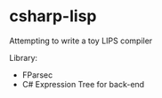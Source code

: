# csharp-lisp

Attempting to write a toy LIPS compiler

Library:
- FParsec
- C# Expression Tree for back-end